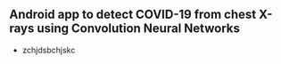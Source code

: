 ## Android app to detect COVID-19 from chest X-rays using Convolution Neural Networks
- zchjdsbchjskc

